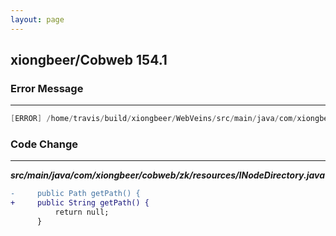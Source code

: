 ```yaml
---
layout: page
---
```

## xiongbeer/Cobweb 154.1

### Error Message

---------------------

```java
[ERROR] /home/travis/build/xiongbeer/WebVeins/src/main/java/com/xiongbeer/cobweb/zk/resources/INodeDirectory.java:[10,8] com.xiongbeer.cobweb.zk.resources.INodeDirectory is not abstract and does not override abstract method getPath() in com.xiongbeer.cobweb.zk.resources.INodeAttributes 
```

### Code Change

---------------------

***src/main/java/com/xiongbeer/cobweb/zk/resources/INodeDirectory.java***

```diff
-     public Path getPath() {
+     public String getPath() {
          return null;
      }
```